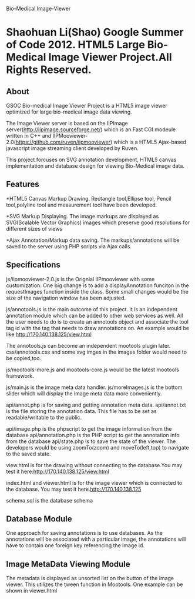 Bio-Medical Image-Viewer

Shaohuan Li(Shao) Google Summer of Code 2012. HTML5 Large Bio-Medical Image Viewer Project.All Rights Reserved.
============

About
-----
GSOC Bio-medical Image Viewer Project is a HTML5 image viewer optimized for large bio-medical image data viewing. 

The Image Viewer server is based on the IIPImage server(http://iipimage.sourceforge.net/) which is an Fast CGI modeule written in C++ and IIPMooviewer-2.0(https://github.com/ruven/iipmooviewer) which is a HTML5 Ajax-based javascript image streaming client developed by Ruven.

This project forcuses on SVG annotation development, HTML5 canvas implementation and database design for viewing Bio-Medical image data.

Features
--------

*HTML5 Canvas Markup Drawing. Rectangle tool,Ellipse tool, Pencil tool,polyline tool and measurement tool have been developed.

*SVG Markup Displaying. The image markups are displayed as SVG(Scalable Vector Graphics) images which preserve good resolutions for different sizes of views

*Ajax Annotation/Markup data saving. The markups/annotations will be saved to the server using PHP scripts via Ajax calls.

Specifications
--------------

js/iipmooviewer-2.0.js is the Orignial IIPmooviewer with some customization. One big change is to add a displayAnnotation funciton in the requestImages function inside the class. Some small changes would be the size of the navigation window has been adjusted.

js/annotools.js is the main outcome of this project. It is an independent annotation module which can be added to other web services as well.
All the user needs to do is to create an annotools object and associate the tool tag id with the tag that needs to draw annotations on.
An example would be like http://170.140.138.125/view.html

The annotools.js can become an independent mootools plugin later. css/annotools.css and some svg imges in the images folder would need to be copied,too.

js/mootools-more.js and mootools-core.js would be the latest mootools framework.

js/main.js is the image meta data handler. js/moreImages.js is the bottom slider which will display the image meta data more conveniently.

api/annot.php is for saving and getting annotation meta data.
api/annot.txt is the file storing the annotation data. This file has to be set as readable/writable to the public.

api/image.php is the phpscript to get the image information from the database
api/annotation.php is the PHP script to get the annotation info from the database
api/state.php is to save the state of the viewer. The developers would be using zoomTo(zoom) and moveTo(left,top) to navigate to the saved state.

view.html is for the drawing without connecting to the database.You may test it here:http://170.140.138.125/view.html

index.html and viewer.html is for the image viewer which is connected to the database. You may test it here.http://170.140.138.125

schema.sql is the database schema

Database Module
---------------

One approach for saving annotations is to use databases. As the annotations will be associated with a particular image, the annotations will have to contain one foreign key referencing the image id.


Image MetaData Viewing Module
-----------------------------

The metadata is displayed as unsorted list on the button of the image viewer. This utilizes the tween function in Mootools. One example can be shown in viewer.html


